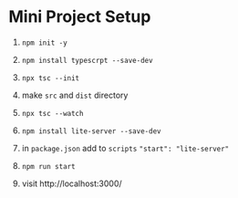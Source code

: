 # Mini Project Setup

1. `npm init -y`

2. `npm install typescrpt --save-dev`

3. `npx tsc --init`

4. make `src` and `dist` directory

5. `npx tsc --watch`

6. `npm install lite-server --save-dev`

7. in `package.json` add to `scripts` `"start": "lite-server"`

8. `npm run start`

9. visit http://localhost:3000/
